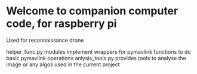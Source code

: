 # Welcome to companion computer code, for raspberry pi
Used for reconnaissance drone

helper_func.py modules implement wrappers for pymavlink functions to do basic pymavlink operations
anlysis_tools.py provides tools to analyse the image or any algos used in the current project
